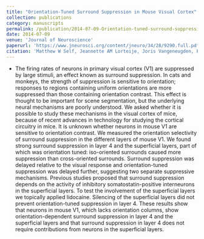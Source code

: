 ```yaml
---
title: "Orientation-Tuned Surround Suppression in Mouse Visual Cortex"
collection: publications
category: manuscripts
permalink: /publication/2014-07-09-Orientation-tuned-surround-suppression
date: 2014-07-09
venue: 'Journal of Neuroscience'
paperurl: 'https://www.jneurosci.org/content/jneuro/34/28/9290.full.pdf'
citation: 'Matthew W Self, Jeannette AM Lorteije, Joris Vangeneugden, Enny H van Beest, Mihaela E Grigore, Christiaan N Levelt, J Alexander Heimel, Pieter R Roelfsema. (2014). &quot;Orientation-Tuned Surround Suppression in Mouse Visual Cortex.&quot; <i>Journal of Neuroscience</i>.'
---
```


- The firing rates of neurons in primary visual cortex (V1) are suppressed by large stimuli, an effect known as surround suppression. In cats and monkeys, the strength of suppression is sensitive to orientation; responses to regions containing uniform orientations are more suppressed than those containing orientation contrast. This effect is thought to be important for scene segmentation, but the underlying neural mechanisms are poorly understood. We asked whether it is possible to study these mechanisms in the visual cortex of mice, because of recent advances in technology for studying the cortical circuitry in mice. It is unknown whether neurons in mouse V1 are sensitive to orientation contrast. We measured the orientation selectivity of surround suppression in the different layers of mouse V1. We found strong surround suppression in layer 4 and the superficial layers, part of which was orientation tuned: iso-oriented surrounds caused more suppression than cross-oriented surrounds. Surround suppression was delayed relative to the visual response and orientation-tuned suppression was delayed further, suggesting two separate suppressive mechanisms. Previous studies proposed that surround suppression depends on the activity of inhibitory somatostatin-positive interneurons in the superficial layers. To test the involvement of the superficial layers we topically applied lidocaine. Silencing of the superficial layers did not prevent orientation-tuned suppression in layer 4. These results show that neurons in mouse V1, which lacks orientation columns, show orientation-dependent surround suppression in layer 4 and the superficial layers and that surround suppression in layer 4 does not require contributions from neurons in the superficial layers.
